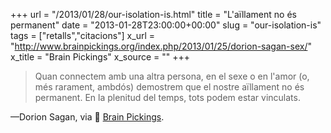 +++
url = "/2013/01/28/our-isolation-is.html"
title = "L'aïllament no és permanent"
date = "2013-01-28T23:00:00+00:00"
slug = "our-isolation-is"
tags = ["retalls","citacions"]
x_url = "http://www.brainpickings.org/index.php/2013/01/25/dorion-sagan-sex/"
x_title = "Brain Pickings"
x_source = ""
+++

> Quan connectem amb una altra persona, en el sexe o en l'amor (o, més rarament, ambdós) demostrem que el nostre aïllament no és permanent. En la plenitud del temps, tots podem estar vinculats.

—Dorion Sagan, via 📎 [Brain Pickings](http://www.brainpickings.org/index.php/2013/01/25/dorion-sagan-sex/).

